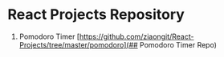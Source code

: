 # React Projects Repository

1. Pomodoro Timer
[https://github.com/ziaongit/React-Projects/tree/master/pomodoro](## Pomodoro Timer Repo)
